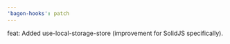 ```yaml
---
'bagon-hooks': patch
---
```


feat: Added use-local-storage-store (improvement for SolidJS specifically).

